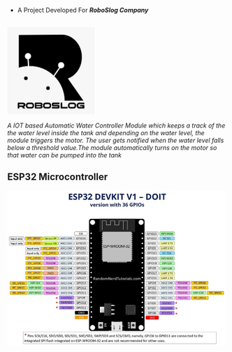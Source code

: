 
* A Project Developed For ***RoboSlog Company***

<br>
<img src="https://github.com/Godson-Thomas/Water_Controller_System/blob/master/Images/RoboSlog_Company.jpg" width="200">
<br>

_A IOT based Automatic Water Controller Module which keeps a track of the the water level inside the tank and depending on the water level, the module triggers the motor. The user gets notified when the water level falls below a threshold value.The module automatically turns on the motor so that water can be pumped into the tank_<br>


## ESP32 Microcontroller
<img src="https://github.com/Godson-Thomas/Water_Controller_System/blob/master/esp32_pin_.jpg" width="500">




